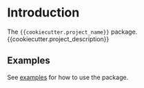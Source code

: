 # Introduction

The `{{cookiecutter.project_name}}` package. {{cookiecutter.project_description}}

## Examples

See [examples](examples) for how to use the package.
